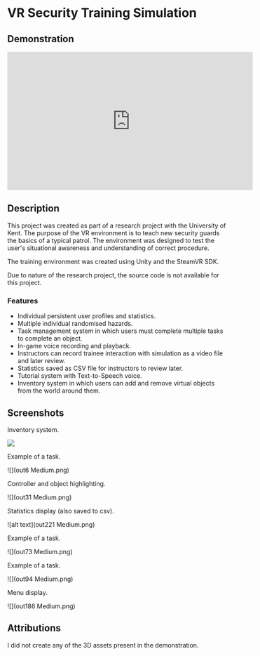 # VR Security Training Simulation

## Demonstration
<iframe width="560" height="315" src="https://www.youtube.com/embed/iBPsW_D2BDA?si=5xHFEr3fZAxPd3vP" title="YouTube video player" frameborder="0" allow="accelerometer; autoplay; clipboard-write; encrypted-media; gyroscope; picture-in-picture; web-share" referrerpolicy="strict-origin-when-cross-origin" allowfullscreen></iframe>

## Description
This project was created as part of a research project with the University of Kent. The purpose of the VR environment is to teach new security guards the basics of a typical patrol. The environment was designed to test the user's situational awareness and understanding of correct procedure.

The training environment was created using Unity and the SteamVR SDK.

Due to nature of the research project, the source code is not available for this project.

### Features

- Individual persistent user profiles and statistics.
- Multiple individual randomised hazards.
- Task management system in which users must complete multiple tasks to complete an object.
- In-game voice recording and playback.
- Instructors can record trainee interaction with simulation as a video file and later review.
- Statistics saved as CSV file for instructors to review later.
- Tutorial system with Text-to-Speech voice.
- Inventory system in which users can add and remove virtual objects from the world around them.

## Screenshots
Inventory system.

![](output.gif)

Example of a task.

![](out6 Medium.png)

Controller and object highlighting.

![](out31 Medium.png)

Statistics display (also saved to csv).

![alt text](out221 Medium.png)

Example of a task.

![](out73 Medium.png)

Example of a task.

![](out94 Medium.png)

Menu display.

![](out186 Medium.png)

## Attributions

I did not create any of the 3D assets present in the demonstration.



